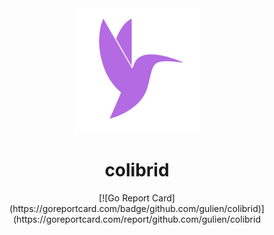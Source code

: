 <div align="center">
    <img src="./icon.png" alt="colibrid's logo" width="200" height="200" />
</div>

<h1 align="center">colibrid</h1>
<div align="center">
    [![Go Report Card](https://goreportcard.com/badge/github.com/gulien/colibrid)](https://goreportcard.com/report/github.com/gulien/colibrid
</div>
<br>